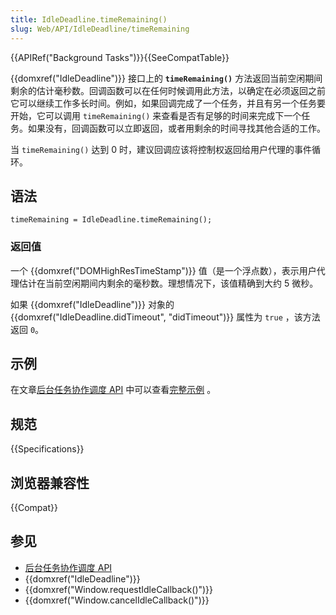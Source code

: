 ```yaml
---
title: IdleDeadline.timeRemaining()
slug: Web/API/IdleDeadline/timeRemaining
---
```


{{APIRef("Background Tasks")}}{{SeeCompatTable}}

{{domxref("IdleDeadline")}} 接口上的 **`timeRemaining()`** 方法返回当前空闲期间剩余的估计毫秒数。回调函数可以在任何时候调用此方法，以确定在必须返回之前它可以继续工作多长时间。例如，如果回调完成了一个任务，并且有另一个任务要开始，它可以调用 `timeRemaining()` 来查看是否有足够的时间来完成下一个任务。如果没有，回调函数可以立即返回，或者用剩余的时间寻找其他合适的工作。

当 `timeRemaining()` 达到 0 时，建议回调应该将控制权返回给用户代理的事件循环。

## 语法

```js-nolint
timeRemaining = IdleDeadline.timeRemaining();
```

### 返回值

一个 {{domxref("DOMHighResTimeStamp")}} 值（是一个浮点数），表示用户代理估计在当前空闲期间内剩余的毫秒数。理想情况下，该值精确到大约 5 微秒。

如果 {{domxref("IdleDeadline")}} 对象的 {{domxref("IdleDeadline.didTimeout", "didTimeout")}} 属性为 `true` ，该方法返回 `0`。

## 示例

在文章[后台任务协作调度 API](/zh-CN/docs/Web/API/Background_Tasks_API) 中可以查看[完整示例](/zh-CN/docs/Web/API/Background_Tasks_API#示例) 。

## 规范

{{Specifications}}

## 浏览器兼容性

{{Compat}}

## 参见

- [后台任务协作调度 API](/zh-CN/docs/Web/API/Background_Tasks_API)
- {{domxref("IdleDeadline")}}
- {{domxref("Window.requestIdleCallback()")}}
- {{domxref("Window.cancelIdleCallback()")}}
